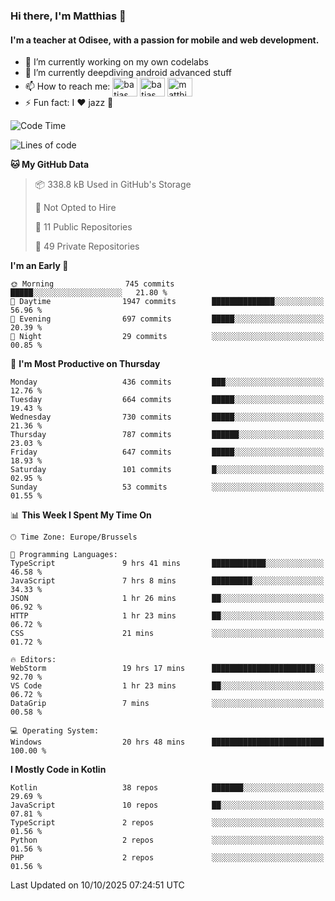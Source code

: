 ### Hi there, I'm Matthias 👋

#### I'm a teacher at Odisee, with a passion for mobile and web development.

- 🔭 I’m currently working on my own codelabs
- 🌱 I’m currently deepdiving android advanced stuff
- 📫 How to reach me: <a href="https://dev.to/batjas" target="_blank"><img align="center" src="https://raw.githubusercontent.com/rahuldkjain/github-profile-readme-generator/master/src/images/icons/Social/devto.svg" alt="batjas" height="30" width="40" /></a>
<a href="https://twitter.com/batjas" target="_blank"><img align="center" src="https://raw.githubusercontent.com/rahuldkjain/github-profile-readme-generator/master/src/images/icons/Social/twitter.svg" alt="batjas" height="30" width="40" /></a>
<a href="https://linkedin.com/in/matthiasdruwé" target="_blank"><img align="center" src="https://raw.githubusercontent.com/rahuldkjain/github-profile-readme-generator/master/src/images/icons/Social/linked-in-alt.svg" alt="matthiasdruwé" height="30" width="40" /></a>
- ⚡ Fun fact: I ❤ jazz 🎷


<!--START_SECTION:waka-->
![Code Time](http://img.shields.io/badge/Code%20Time-1%2C509%20hrs%2028%20mins-blue)

![Lines of code](https://img.shields.io/badge/From%20Hello%20World%20I%27ve%20Written-8.5%20million%20lines%20of%20code-blue)

**🐱 My GitHub Data** 

> 📦 338.8 kB Used in GitHub's Storage 
 > 
> 🚫 Not Opted to Hire
 > 
> 📜 11 Public Repositories 
 > 
> 🔑 49 Private Repositories 
 > 
**I'm an Early 🐤** 

```text
🌞 Morning                745 commits         █████░░░░░░░░░░░░░░░░░░░░   21.80 % 
🌆 Daytime                1947 commits        ██████████████░░░░░░░░░░░   56.96 % 
🌃 Evening                697 commits         █████░░░░░░░░░░░░░░░░░░░░   20.39 % 
🌙 Night                  29 commits          ░░░░░░░░░░░░░░░░░░░░░░░░░   00.85 % 
```
📅 **I'm Most Productive on Thursday** 

```text
Monday                   436 commits         ███░░░░░░░░░░░░░░░░░░░░░░   12.76 % 
Tuesday                  664 commits         █████░░░░░░░░░░░░░░░░░░░░   19.43 % 
Wednesday                730 commits         █████░░░░░░░░░░░░░░░░░░░░   21.36 % 
Thursday                 787 commits         ██████░░░░░░░░░░░░░░░░░░░   23.03 % 
Friday                   647 commits         █████░░░░░░░░░░░░░░░░░░░░   18.93 % 
Saturday                 101 commits         █░░░░░░░░░░░░░░░░░░░░░░░░   02.95 % 
Sunday                   53 commits          ░░░░░░░░░░░░░░░░░░░░░░░░░   01.55 % 
```


📊 **This Week I Spent My Time On** 

```text
🕑︎ Time Zone: Europe/Brussels

💬 Programming Languages: 
TypeScript               9 hrs 41 mins       ████████████░░░░░░░░░░░░░   46.58 % 
JavaScript               7 hrs 8 mins        █████████░░░░░░░░░░░░░░░░   34.33 % 
JSON                     1 hr 26 mins        ██░░░░░░░░░░░░░░░░░░░░░░░   06.92 % 
HTTP                     1 hr 23 mins        ██░░░░░░░░░░░░░░░░░░░░░░░   06.72 % 
CSS                      21 mins             ░░░░░░░░░░░░░░░░░░░░░░░░░   01.72 % 

🔥 Editors: 
WebStorm                 19 hrs 17 mins      ███████████████████████░░   92.70 % 
VS Code                  1 hr 23 mins        ██░░░░░░░░░░░░░░░░░░░░░░░   06.72 % 
DataGrip                 7 mins              ░░░░░░░░░░░░░░░░░░░░░░░░░   00.58 % 

💻 Operating System: 
Windows                  20 hrs 48 mins      █████████████████████████   100.00 % 
```

**I Mostly Code in Kotlin** 

```text
Kotlin                   38 repos            ███████░░░░░░░░░░░░░░░░░░   29.69 % 
JavaScript               10 repos            ██░░░░░░░░░░░░░░░░░░░░░░░   07.81 % 
TypeScript               2 repos             ░░░░░░░░░░░░░░░░░░░░░░░░░   01.56 % 
Python                   2 repos             ░░░░░░░░░░░░░░░░░░░░░░░░░   01.56 % 
PHP                      2 repos             ░░░░░░░░░░░░░░░░░░░░░░░░░   01.56 % 
```




 Last Updated on 10/10/2025 07:24:51 UTC
<!--END_SECTION:waka-->
